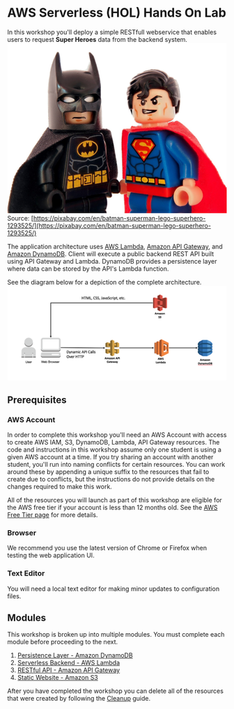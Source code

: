 # AWS Serverless (HOL) Hands On Lab

In this workshop you'll deploy a simple RESTfull webservice that enables users to request **Super Heroes** data from the backend system.
![Super Heroes](images/super-heroes.jpg)
Source: [https://pixabay.com/en/batman-superman-lego-superhero-1293525/](https://pixabay.com/en/batman-superman-lego-superhero-1293525/)
   
   
The application architecture uses [AWS Lambda](https://aws.amazon.com/lambda/), [Amazon API Gateway](https://aws.amazon.com/api-gateway/), and [Amazon DynamoDB](https://aws.amazon.com/dynamodb/). Client will execute a public backend REST API built using API Gateway and Lambda. DynamoDB provides a  persistence layer where data can be stored by the API's Lambda function.

See the diagram below for a depiction of the complete architecture.
![Serverless Basic Architecture](images/complete-architecture.png)

## Prerequisites

### AWS Account

In order to complete this workshop you'll need an AWS Account with access to create AWS IAM, S3, DynamoDB, Lambda, API Gateway resources. The code and instructions in this workshop assume only one student is using a given AWS account at a time. If you try sharing an account with another student, you'll run into naming conflicts for certain resources. You can work around these by appending a unique suffix to the resources that fail to create due to conflicts, but the instructions do not provide details on the changes required to make this work.

All of the resources you will launch as part of this workshop are eligible for the AWS free tier if your account is less than 12 months old. See the [AWS Free Tier page](https://aws.amazon.com/free/) for more details.


### Browser

We recommend you use the latest version of Chrome or Firefox when testing the web application UI.

### Text Editor

You will need a local text editor for making minor updates to configuration files.

## Modules

This workshop is broken up into multiple modules. You must complete each module before proceeding to the next.

1. [Persistence Layer - Amazon DynamoDB](01_DynamoDB)
2. [Serverless Backend - AWS Lambda](02_Lambda)
3. [RESTful API - Amazon API Gateway](03_APIGW)
4. [Static Website - Amazon S3](04_S3)

After you have completed the workshop you can delete all of the resources that were created by following the [Cleanup](09_Cleanup) guide.
